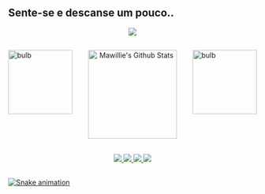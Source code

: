 ## Sente-se e descanse um pouco..


  <div align="center">
    <img src="https://cdn.discordapp.com/attachments/969685426170380430/969685466989355028/tumblr_463de864bb690d7468fb84c989544c0e_516bfe9f_540.gif">
  </div>

  ##
  
<!-- <img align="left" alt="omori-pic" height=150
   src="https://cdn.discordapp.com/attachments/969685426170380430/969690926215757834/friday-night.gif"> -->
<img align="left" alt="bulb" height=130
src="https://cdn.discordapp.com/attachments/969685426170380430/969689407688933476/omori-lightbulb.gif">
<img align="right" alt="bulb" height=130
src="https://cdn.discordapp.com/attachments/969685426170380430/969689407688933476/omori-lightbulb.gif">

<div align="center"> 
  <a href="https://github.com/mawillie">
  <img height="180em" alt="Mawillie's Github Stats" src="https://github-readme-stats-beryl.vercel.app/api?username=mawillie&show_icons=true&theme=blue-green&include_all_commits=true&count_private=true"/>
  <!-- theme: outrun, blue-green  -->
  <!-- <img height="180em" src="https://github-readme-stats.vercel.app/api/top-langs/?username=mawillie&layout=compact&langs_count=4&theme=outrun"/> -->
</div>
  
  
<div>
    <div style="display: inline_block"><br>
        <p align="center"> 
          <img src="https://img.shields.io/badge/python-000?style=for-the-badge&logo=python&logoColor=70e000" />
          <img src="https://img.shields.io/badge/HTML5-000?style=for-the-badge&logo=html5&logoColor=70e000" />
          <img src="https://img.shields.io/badge/CSS3-000?style=for-the-badge&logo=css3&logoColor=70e000" />
          <img src="https://img.shields.io/badge/JavaScript-000?style=for-the-badge&logo=javascript&logoColor=70e000" /> 
        </p>
    </div>
</div>
  
  ##

![Snake animation](https://github.com/mawillie/mawillie/blob/output/github-contribution-grid-snake.svg)
 
  
